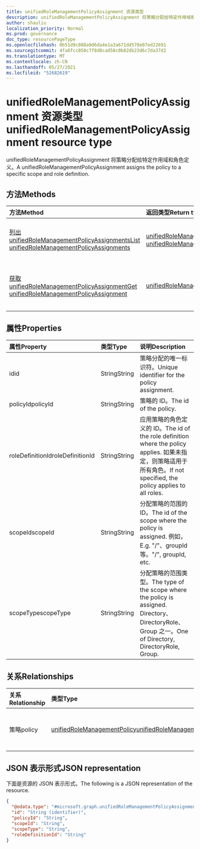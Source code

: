 ```yaml
---
title: unifiedRoleManagementPolicyAssignment 资源类型
description: unifiedRoleManagementPolicyAssignment 将策略分配给特定作用域和角色定义。
author: shauliu
localization_priority: Normal
ms.prod: governance
doc_type: resourcePageType
ms.openlocfilehash: 0b51d9c088a9d6da4e1a3a671dd578e07ed22691
ms.sourcegitcommit: 4fa6fcc058c7f8d8cad58c0b82db23d6c7da37d2
ms.translationtype: MT
ms.contentlocale: zh-CN
ms.lasthandoff: 05/27/2021
ms.locfileid: "52682619"
---
```

# <a name="unifiedrolemanagementpolicyassignment-resource-type"></a><span data-ttu-id="963a0-103">unifiedRoleManagementPolicyAssignment 资源类型</span><span class="sxs-lookup"><span data-stu-id="963a0-103">unifiedRoleManagementPolicyAssignment resource type</span></span>

<span data-ttu-id="963a0-104">unifiedRoleManagementPolicyAssignment 将策略分配给特定作用域和角色定义。</span><span class="sxs-lookup"><span data-stu-id="963a0-104">A unifiedRoleManagementPolicyAssignment assigns the policy to a specific scope and role definition.</span></span>

## <a name="methods"></a><span data-ttu-id="963a0-105">方法</span><span class="sxs-lookup"><span data-stu-id="963a0-105">Methods</span></span>
|<span data-ttu-id="963a0-106">方法</span><span class="sxs-lookup"><span data-stu-id="963a0-106">Method</span></span>|<span data-ttu-id="963a0-107">返回类型</span><span class="sxs-lookup"><span data-stu-id="963a0-107">Return type</span></span>|<span data-ttu-id="963a0-108">说明</span><span class="sxs-lookup"><span data-stu-id="963a0-108">Description</span></span>|
|:---|:---|:---|
|[<span data-ttu-id="963a0-109">列出 unifiedRoleManagementPolicyAssignments</span><span class="sxs-lookup"><span data-stu-id="963a0-109">List unifiedRoleManagementPolicyAssignments</span></span>](../api/unifiedrolemanagementpolicyassignment-list.md)|<span data-ttu-id="963a0-110">[unifiedRoleManagementPolicyAssignment](../resources/unifiedrolemanagementpolicyassignment.md) 集合</span><span class="sxs-lookup"><span data-stu-id="963a0-110">[unifiedRoleManagementPolicyAssignment](../resources/unifiedrolemanagementpolicyassignment.md) collection</span></span>|<span data-ttu-id="963a0-111">获取 [unifiedRoleManagementPolicyAssignment](../resources/unifiedrolemanagementpolicyassignment.md) 对象及其属性的列表。</span><span class="sxs-lookup"><span data-stu-id="963a0-111">Get a list of the [unifiedRoleManagementPolicyAssignment](../resources/unifiedrolemanagementpolicyassignment.md) objects and their properties.</span></span>|
|[<span data-ttu-id="963a0-112">获取 unifiedRoleManagementPolicyAssignment</span><span class="sxs-lookup"><span data-stu-id="963a0-112">Get unifiedRoleManagementPolicyAssignment</span></span>](../api/unifiedrolemanagementpolicyassignment-get.md)|[<span data-ttu-id="963a0-113">unifiedRoleManagementPolicyAssignment</span><span class="sxs-lookup"><span data-stu-id="963a0-113">unifiedRoleManagementPolicyAssignment</span></span>](../resources/unifiedrolemanagementpolicyassignment.md)|<span data-ttu-id="963a0-114">读取 [unifiedRoleManagementPolicyAssignment](../resources/unifiedrolemanagementpolicyassignment.md) 对象的属性和关系。</span><span class="sxs-lookup"><span data-stu-id="963a0-114">Read the properties and relationships of an [unifiedRoleManagementPolicyAssignment](../resources/unifiedrolemanagementpolicyassignment.md) object.</span></span>|

## <a name="properties"></a><span data-ttu-id="963a0-115">属性</span><span class="sxs-lookup"><span data-stu-id="963a0-115">Properties</span></span>
|<span data-ttu-id="963a0-116">属性</span><span class="sxs-lookup"><span data-stu-id="963a0-116">Property</span></span>|<span data-ttu-id="963a0-117">类型</span><span class="sxs-lookup"><span data-stu-id="963a0-117">Type</span></span>|<span data-ttu-id="963a0-118">说明</span><span class="sxs-lookup"><span data-stu-id="963a0-118">Description</span></span>|
|:---|:---|:---|
|<span data-ttu-id="963a0-119">id</span><span class="sxs-lookup"><span data-stu-id="963a0-119">id</span></span>|<span data-ttu-id="963a0-120">String</span><span class="sxs-lookup"><span data-stu-id="963a0-120">String</span></span>|<span data-ttu-id="963a0-121">策略分配的唯一标识符。</span><span class="sxs-lookup"><span data-stu-id="963a0-121">Unique identifier for the policy assignment.</span></span>|
|<span data-ttu-id="963a0-122">policyId</span><span class="sxs-lookup"><span data-stu-id="963a0-122">policyId</span></span>|<span data-ttu-id="963a0-123">String</span><span class="sxs-lookup"><span data-stu-id="963a0-123">String</span></span>|<span data-ttu-id="963a0-124">策略的 ID。</span><span class="sxs-lookup"><span data-stu-id="963a0-124">The id of the policy.</span></span>|
|<span data-ttu-id="963a0-125">roleDefinitionId</span><span class="sxs-lookup"><span data-stu-id="963a0-125">roleDefinitionId</span></span>|<span data-ttu-id="963a0-126">String</span><span class="sxs-lookup"><span data-stu-id="963a0-126">String</span></span>|<span data-ttu-id="963a0-127">应用策略的角色定义的 ID。</span><span class="sxs-lookup"><span data-stu-id="963a0-127">The id of the role definition where the policy applies.</span></span> <span data-ttu-id="963a0-128">如果未指定，则策略适用于所有角色。</span><span class="sxs-lookup"><span data-stu-id="963a0-128">If not specified, the policy applies to all roles.</span></span>|
|<span data-ttu-id="963a0-129">scopeId</span><span class="sxs-lookup"><span data-stu-id="963a0-129">scopeId</span></span>|<span data-ttu-id="963a0-130">String</span><span class="sxs-lookup"><span data-stu-id="963a0-130">String</span></span>|<span data-ttu-id="963a0-131">分配策略的范围的 ID。</span><span class="sxs-lookup"><span data-stu-id="963a0-131">The id of the scope where the policy is assigned.</span></span> <span data-ttu-id="963a0-132">例如，</span><span class="sxs-lookup"><span data-stu-id="963a0-132">E.g.</span></span> <span data-ttu-id="963a0-133">"/"、groupId 等。</span><span class="sxs-lookup"><span data-stu-id="963a0-133">"/", groupId, etc.</span></span>|
|<span data-ttu-id="963a0-134">scopeType</span><span class="sxs-lookup"><span data-stu-id="963a0-134">scopeType</span></span>|<span data-ttu-id="963a0-135">String</span><span class="sxs-lookup"><span data-stu-id="963a0-135">String</span></span>|<span data-ttu-id="963a0-136">分配策略的范围类型。</span><span class="sxs-lookup"><span data-stu-id="963a0-136">The type of the scope where the policy is assigned.</span></span> <span data-ttu-id="963a0-137">Directory、DirectoryRole、Group 之一。</span><span class="sxs-lookup"><span data-stu-id="963a0-137">One of Directory, DirectoryRole, Group.</span></span>|

## <a name="relationships"></a><span data-ttu-id="963a0-138">关系</span><span class="sxs-lookup"><span data-stu-id="963a0-138">Relationships</span></span>
|<span data-ttu-id="963a0-139">关系</span><span class="sxs-lookup"><span data-stu-id="963a0-139">Relationship</span></span>|<span data-ttu-id="963a0-140">类型</span><span class="sxs-lookup"><span data-stu-id="963a0-140">Type</span></span>|<span data-ttu-id="963a0-141">说明</span><span class="sxs-lookup"><span data-stu-id="963a0-141">Description</span></span>|
|:---|:---|:---|
|<span data-ttu-id="963a0-142">策略</span><span class="sxs-lookup"><span data-stu-id="963a0-142">policy</span></span>|[<span data-ttu-id="963a0-143">unifiedRoleManagementPolicy</span><span class="sxs-lookup"><span data-stu-id="963a0-143">unifiedRoleManagementPolicy</span></span>](../resources/unifiedrolemanagementpolicy.md)|<span data-ttu-id="963a0-144">工作分配的策略。</span><span class="sxs-lookup"><span data-stu-id="963a0-144">The policy for the assignment.</span></span>|

## <a name="json-representation"></a><span data-ttu-id="963a0-145">JSON 表示形式</span><span class="sxs-lookup"><span data-stu-id="963a0-145">JSON representation</span></span>
<span data-ttu-id="963a0-146">下面是资源的 JSON 表示形式。</span><span class="sxs-lookup"><span data-stu-id="963a0-146">The following is a JSON representation of the resource.</span></span>
<!-- {
  "blockType": "resource",
  "keyProperty": "id",
  "@odata.type": "microsoft.graph.unifiedRoleManagementPolicyAssignment",
  "openType": false
}
-->
``` json
{
  "@odata.type": "#microsoft.graph.unifiedRoleManagementPolicyAssignment",
  "id": "String (identifier)",
  "policyId": "String",
  "scopeId": "String",
  "scopeType": "String",
  "roleDefinitionId": "String"
}
```

